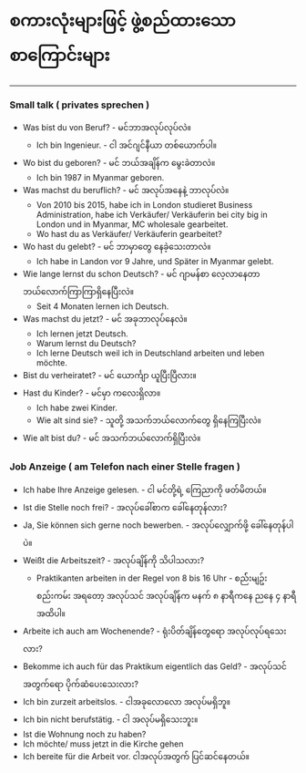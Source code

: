 # စကားလုံးများဖြင့် ဖွဲ့စည်ထားသော စာကြောင်းများ
---

### Small talk ( privates sprechen )

- Was bist du von Beruf? - မင်ဘာအလုပ်လုပ်လဲ။
	- Ich bin Ingenieur. - ငါ အင်ဂျင်နီယာ တစ်ယောက်ပါ။
- Wo bist du geboren? - မင် ဘယ်အချိန်က မွေးခဲတာလဲ။
	- Ich bin 1987 in Myanmar geboren.
- Was machst du beruflich? - မင် အလုပ်အနေနဲ့ ဘာလုပ်လဲ။
	- Von 2010 bis 2015,  habe ich in London studieret  Business Administration, habe ich Verkäufer/ Verkäuferin  bei city big in London und in Myanmar, MC wholesale gearbeitet. 
	- Wo hast du as Verkäufer/ Verkäuferin  gearbeitet?  
- Wo hast du gelebt? - မင် ဘာမှာတွေ နေခဲ့သေးတာလဲ။
	- Ich habe in Landon vor 9 Jahre, und Später in Myanmar gelebt.
- Wie lange lernst du schon Deutsch? - မင် ဂျာမန်စာ လေ့လာနေတာ ဘယ်လောက်ကြာကြာရှိနေပြီးလဲ။
	- Seit 4 Monaten lernen ich Deutsch. 
- Was machst du jetzt? - မင် အခုဘာလုပ်နေလဲ။
	- Ich lernen jetzt Deutsch.
	- Warum lernst du Deutsch?
	- Ich lerne Deutsch weil ich in Deutschland arbeiten und leben möchte. 
- Bist du verheiratet?  - မင် ယောင်္ကျာ ယူပြီးပြီလား။
- Hast du Kinder? - မင်မှာ ကလေးရှိလာ။
	- Ich habe zwei Kinder.
	- Wie alt sind sie? - သူတို့ အသက်ဘယ်လောက်တွေ ရှိနေကြပြီးလဲ။
- Wie alt bist du? - မင် အသက်ဘယ်လောက်ရှိပြီးလဲ။

### Job Anzeige ( am Telefon nach einer Stelle fragen  )

- Ich habe Ihre Anzeige gelesen.  - ငါ မင်တို့ရဲ့ ကြေညာကို ဖတ်မိတယ်။
- Ist die Stelle noch frei? - အလုပ်ခေါ်စာက ခေါ်နေတုန်လား?
- Ja, Sie können sich gerne noch bewerben. - အလုပ်လျှောက်ဖို့ ခေါ်နေတုန်ပါပဲ။
- Weißt die Arbeitszeit?  - အလုပ်ချိန်ကို သိပါသလား?
	- Praktikanten arbeiten in der Regel von 8 bis 16 Uhr - စည််းမျဥ်း စည်းကမ်း အရတော့ အလုပ်သင် အလုပ်ချိန်က မနက် ၈ နာရီကနေ ညနေ ၄ နာရီအထိပါ။
- Arbeite ich auch am Wochenende? - ရုံးပိတ်ချိန်တွေရော အလုပ်လုပ်ရသေးလား?
- Bekomme ich auch für das Praktikum eigentlich das Geld? - အလုပ်သင်အတွက်ရော ပိုက်ဆံပေးသေးလား?
- Ich bin zurzeit arbeitslos. - ငါအခုလောလော အလုပ်မရှိဘူ။
- Ich bin nicht berufstätig. - ငါ အလုပ်မရှိသေးဘူး။
- Ist die Wohnung noch zu haben? 
- Ich möchte/ muss jetzt in die Kirche gehen 
- Ich bereite für die Arbeit vor.  ငါအလုပ်အတွက် ပြင်ဆင်နေတယ်။